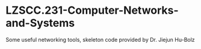 # LZSCC.231-Computer-Networks-and-Systems
Some useful networking tools, skeleton code provided by Dr. Jiejun Hu-Bolz
